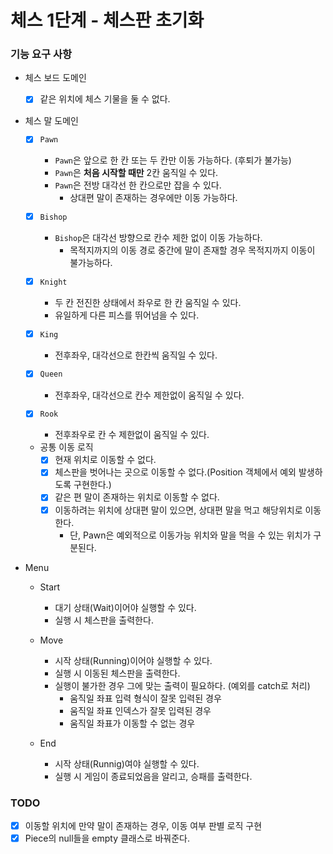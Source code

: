 # 체스 1단계 - 체스판 초기화

### 기능 요구 사항

- 체스 보드 도메인
    - [x] 같은 위치에 체스 기물을 둘 수 없다.

- 체스 말 도메인
    - [x] `Pawn`
        - `Pawn`은 앞으로 한 칸 또는 두 칸만 이동 가능하다. (후퇴가 불가능)
        - `Pawn`은 **처음 시작할 때만** 2칸 움직일 수 있다.
        - `Pawn`은 전방 대각선 한 칸으로만 잡을 수 있다.
            - 상대편 말이 존재하는 경우에만 이동 가능하다.

    - [x] `Bishop`
        - `Bishop`은 대각선 방향으로 칸수 제한 없이 이동 가능하다.
            - 목적지까지의 이동 경로 중간에 말이 존재할 경우 목적지까지 이동이 불가능하다.

    - [x] `Knight`
        - 두 칸 전진한 상태에서 좌우로 한 칸 움직일 수 있다.
        - 유일하게 다른 피스를 뛰어넘을 수 있다.

    - [x] `King`
        - 전후좌우, 대각선으로 한칸씩 움직일 수 있다.

    - [x] `Queen`
        - 전후좌우, 대각선으로 칸수 제한없이 움직일 수 있다.

    - [x] `Rook`
        - 전후좌우로 칸 수 제한없이 움직일 수 있다.

    - 공통 이동 로직
        - [x] 현재 위치로 이동할 수 없다.
        - [x] 체스판을 벗어나는 곳으로 이동할 수 없다.(Position 객체에서 예외 발생하도록 구현한다.)
        - [x] 같은 편 말이 존재하는 위치로 이동할 수 없다.
        - [x] 이동하려는 위치에 상대편 말이 있으면, 상대편 말을 먹고 해당위치로 이동한다.
            - 단, Pawn은 예외적으로 이동가능 위치와 말을 먹을 수 있는 위치가 구분된다.

- Menu

    - Start
        - 대기 상태(Wait)이어야 실행할 수 있다.
        - 실행 시 체스판을 출력한다.

    - Move
        - 시작 상태(Running)이어야 실행할 수 있다.
        - 실행 시 이동된 체스판을 출력한다.
        - 실행이 불가한 경우 그에 맞는 출력이 필요하다. (예외를 catch로 처리)
            - 움직일 좌표 입력 형식이 잘못 입력된 경우
            - 움직일 좌표 인덱스가 잘못 입력된 경우
            - 움직일 좌표가 이동할 수 없는 경우

    - End
        - 시작 상태(Runnig)여야 실행할 수 있다.
        - 실행 시 게임이 종료되었음을 알리고, 승패를 출력한다.

### TODO

- [x] 이동할 위치에 만약 말이 존재하는 경우, 이동 여부 판별 로직 구현
- [x] Piece의 null들을 empty 클래스로 바꿔준다.
